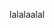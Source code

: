 <!--
 * @Copyrights: 2021 @TheJunhan
 * @Date: 2021-07-27 13:51:07
 * @LastEditor: TheJunhan
 * @LastEditTime: 2021-07-27 13:51:28
-->
lalalaalal